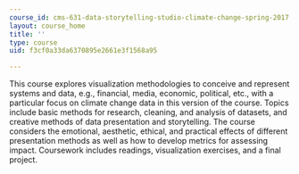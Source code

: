 ```yaml
---
course_id: cms-631-data-storytelling-studio-climate-change-spring-2017
layout: course_home
title: ''
type: course
uid: f3cf0a33da6370895e2661e3f1568a95

---
```

This course explores visualization methodologies to conceive and represent systems and data, e.g., financial, media, economic, political, etc., with a particular focus on climate change data in this version of the course. Topics include basic methods for research, cleaning, and analysis of datasets, and creative methods of data presentation and storytelling. The course considers the emotional, aesthetic, ethical, and practical effects of different presentation methods as well as how to develop metrics for assessing impact. Coursework includes readings, visualization exercises, and a final project.

